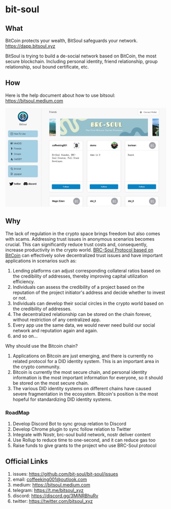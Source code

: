 # bit-soul

## What
BitCoin protects your wealth, BitSoul safeguards your network. <https://dapp.bitsoul.xyz>

BitSoul is trying to build a de-social network based on BitCoin, the most secure blockchain.
Including personal identity, friend relationship, group relationship, soul bound certificate, etc.


## How
Here is the help document about how to use bitsoul: <https://bitsoul.medium.com>

![](docs/img/img.jpg)


## Why
The lack of regulation in the crypto space brings freedom but also comes with scams.
Addressing trust issues in anonymous scenarios becomes crucial. This can significantly
reduce trust costs and, consequently, increase productivity in the crypto world.
[BRC-Soul Protocol based on BitCoin](https://github.com/bit-soul/brc-soul) can effectively
solve decentralized trust issues and have important applications in scenarios such as:

1. Lending platforms can adjust corresponding collateral ratios based on the credibility of addresses, thereby improving capital utilization efficiency.
2. Individuals can assess the credibility of a project based on the reputation of the project initiator's address and decide whether to invest or not.
3. Individuals can develop their social circles in the crypto world based on the credibility of addresses.
4. The decentralized relationship can be stored on the chain forever, without restriction of any centralized app.
5. Every app use the same data, we would never need build our social network and reputation again and again.
6. and so on...

Why should use the Bitcoin chain?
1. Applications on Bitcoin are just emerging, and there is currently no related protocol for a DID identity system. This is an important area in the crypto community.
2. Bitcoin is currently the most secure chain, and personal identity information is the most important information for everyone, so it should be stored on the most secure chain.
3. The various DID identity systems on different chains have caused severe fragmentation in the ecosystem. Bitcoin's position is the most hopeful for standardizing DID identity systems.


### RoadMap
1. Develop Discord Bot to sync group relation to Discord
2. Develop Chrome plugin to sync follow relation to Twitter 
3. Integrate with Nostr, brc-soul build network, nostr deliver content
4. Use Rollup to reduce time to one-second, and it can reduce gas too 
5. Raise funds to give grants to the project who use BRC-Soul protocol


## Official Links
1. issues: <https://github.com/bit-soul/bit-soul/issues>
2. email: <coffeeking001@outlook.com>
3. medium: <https://bitsoul.medium.com>
4. telegram: <https://t.me/bitsoul_xyz>
5. discord: <https://discord.gg/3MjNRBhuRv>
6. twitter: <https://twitter.com/bitsoul_xyz>
